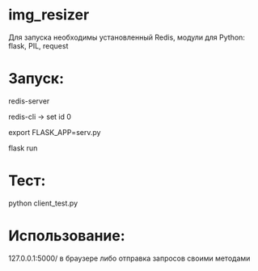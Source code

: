 # img_resizer

Для запуска необходимы установленный Redis, модули для Python: flask, PIL, request

# Запуск:
redis-server

redis-cli -> set id 0

export FLASK_APP=serv.py

flask run

# Тест:
python client_test.py

# Использование: 
127.0.0.1:5000/ в браузере либо отправка запросов своими методами
